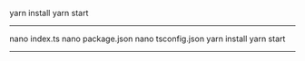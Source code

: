 
yarn install
yarn start

--------------------------------------------------------------------------------------------------------

nano index.ts 
nano package.json
nano tsconfig.json
yarn install
yarn start

--------------------------------------------------------------------------------------------------------
